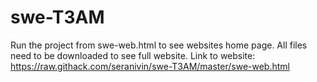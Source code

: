 # swe-T3AM
Run the project from swe-web.html to see websites home page. All files need to be downloaded to see full website.
Link to website: https://raw.githack.com/seranivin/swe-T3AM/master/swe-web.html